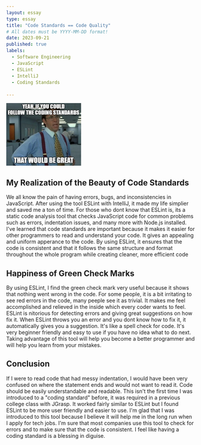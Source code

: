 ```yaml
---
layout: essay
type: essay
title: "Code Standards == Code Quality"
# All dates must be YYYY-MM-DD format!
date: 2023-09-21
published: true
labels:
  - Software Engineering
  - JavaScript
  - ESLint
  - IntelliJ
  - Coding Standards

---
```


<img width="200px" class="rounded float-start pe-4" src="../img/ESLint.png"  alt=""> 

## My Realization of the Beauty of Code Standards
We all know the pain of having errors, bugs, and inconsistencies in JavaScript. After using the tool ESLint with IntelliJ, it made my life  simplier and saved me a ton of time. For those who dont know that ESLint is, its a static code analysis tool that checks JavaScript code for common problems such as errors, indentation issues, and many more with Node.js installed. I've learned that code standards are important because it makes it easier for other programmers to read and understand your code. It gives an appealing and uniform apperance to the code. By using ESLint, it ensures that the code is consistent and that it follows the same structure and format throughout the whole program while creating cleaner, more efficient code

## Happiness of Green Check Marks
By using ESLint, I find the green check mark very useful because it shows that nothing went wrong in the code. For some people, it is a bit irritating to see red errors in the code, many peeple see it as trivial. It makes me feel accomplished and relieved in the inside which every coder wants to feel. ESLint is nitorious for detecting errors and giving great suggestions on how fix it. When ESLint throws you an error and you dont know how to fix it, it automatically gives you a suggestion. It's like a spell check for code. It's very beginner friendly and easy to use if you have no idea what to do next. Taking advantage of this tool will help you become a better programmer and will help you learn from your mistakes. 

## Conclusion

If I were to read code that had messy indentation, I would have been very confused on where the statement ends and would not want to read it. Code should be easily understandable and readable. This isn't the first time I was introduced to a "coding standard" before, it was required in a previous college class with JGrasp. It worked fairly similar to ESLint but I found ESLint to be more user friendly and easier to use. I'm glad that I was introduced to this tool because I believe it will help me in the long run when I apply for tech jobs. I'm sure that most companies use this tool to check for errors and to make sure that the code is consistent. I feel like having a coding standard is a blessing in diguise. 
